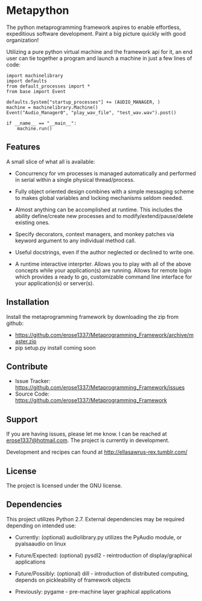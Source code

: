 Metapython
========

The python metaprogramming framework aspires to enable effortless, expeditious
software development. Paint a big picture quickly with good organization!

Utilizing a pure python virtual machine and the framework api for it, an end 
user can tie together a program and launch a machine in just a few lines of code:

    import machinelibrary
    import defaults
    from default_processes import *
    from base import Event

    defaults.System["startup_processes"] += (AUDIO_MANAGER, )
    machine = machinelibrary.Machine()
    Event("Audio_Manager0", "play_wav_file", "test_wav.wav").post()

    if __name__ == "__main__":
        machine.run()

Features
--------
A small slice of what all is available:

- Concurrency for vm processes is managed automatically and performed in serial within a 
single physical thread/process.
    
- Fully object oriented design combines with a simple messaging scheme to makes global variables 
and locking mechanisms seldom needed.
    
- Almost anything can be accomplished at runtime. This includes the ability define/create 
new processes and to modify/extend/pause/delete existing ones.
 
- Specify decorators, context managers, and monkey patches via keyword argument to any individual method call. 

- Useful docstrings, even if the author neglected or declined to write one.

- A runtime interactive interprter. Allows you to play with all of the above concepts while your 
application(s) are running. Allows for remote login which provides a ready to go, customizable 
command line interface for your application(s) or server(s).

Installation
------------

Install the metaprogramming framework by downloading the zip from github:

- https://github.com/erose1337/Metaprogramming_Framework/archive/master.zip
- pip setup.py install coming soon

Contribute
----------

- Issue Tracker: https://github.com/erose1337/Metaprogramming_Framework/issues
- Source Code: https://github.com/erose1337/Metaprogramming_Framework

Support
-------

If you are having issues, please let me know. I can be reached at erose1337@hotmail.com.
The project is currently in development.

Development and recipes can found at http://ellasawrus-rex.tumblr.com/

License
-------

The project is licensed under the GNU license.

Dependencies
-------

This project utilizes Python 2.7. External dependencies may be required depending on intended use:
   
- Currently: (optional) audiolibrary.py utilizes the PyAudio module, or pyalsaaudio on linux
   
- Future/Expected: (optional) pysdl2 - reintroduction of display/graphical applications

- Future/Possibly: (optional) dill - introduction of distributed computing, depends on pickleability of framework objects
   
- Previously: pygame - pre-machine layer graphical applications
